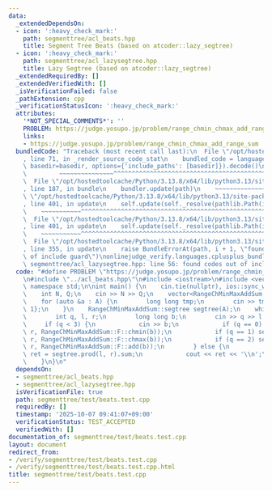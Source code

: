 ```yaml
---
data:
  _extendedDependsOn:
  - icon: ':heavy_check_mark:'
    path: segmenttree/acl_beats.hpp
    title: Segment Tree Beats (based on atcoder::lazy_segtree)
  - icon: ':heavy_check_mark:'
    path: segmenttree/acl_lazysegtree.hpp
    title: Lazy Segtree (based on atcoder::lazy_segtree)
  _extendedRequiredBy: []
  _extendedVerifiedWith: []
  _isVerificationFailed: false
  _pathExtension: cpp
  _verificationStatusIcon: ':heavy_check_mark:'
  attributes:
    '*NOT_SPECIAL_COMMENTS*': ''
    PROBLEM: https://judge.yosupo.jp/problem/range_chmin_chmax_add_range_sum
    links:
    - https://judge.yosupo.jp/problem/range_chmin_chmax_add_range_sum
  bundledCode: "Traceback (most recent call last):\n  File \"/opt/hostedtoolcache/Python/3.13.8/x64/lib/python3.13/site-packages/onlinejudge_verify/documentation/build.py\"\
    , line 71, in _render_source_code_stat\n    bundled_code = language.bundle(stat.path,\
    \ basedir=basedir, options={'include_paths': [basedir]}).decode()\n          \
    \         ~~~~~~~~~~~~~~~^^^^^^^^^^^^^^^^^^^^^^^^^^^^^^^^^^^^^^^^^^^^^^^^^^^^^^^^^^^^^^^^^^\n\
    \  File \"/opt/hostedtoolcache/Python/3.13.8/x64/lib/python3.13/site-packages/onlinejudge_verify/languages/cplusplus.py\"\
    , line 187, in bundle\n    bundler.update(path)\n    ~~~~~~~~~~~~~~^^^^^^\n  File\
    \ \"/opt/hostedtoolcache/Python/3.13.8/x64/lib/python3.13/site-packages/onlinejudge_verify/languages/cplusplus_bundle.py\"\
    , line 401, in update\n    self.update(self._resolve(pathlib.Path(included), included_from=path))\n\
    \    ~~~~~~~~~~~^^^^^^^^^^^^^^^^^^^^^^^^^^^^^^^^^^^^^^^^^^^^^^^^^^^^^^^^^^^\n\
    \  File \"/opt/hostedtoolcache/Python/3.13.8/x64/lib/python3.13/site-packages/onlinejudge_verify/languages/cplusplus_bundle.py\"\
    , line 401, in update\n    self.update(self._resolve(pathlib.Path(included), included_from=path))\n\
    \    ~~~~~~~~~~~^^^^^^^^^^^^^^^^^^^^^^^^^^^^^^^^^^^^^^^^^^^^^^^^^^^^^^^^^^^\n\
    \  File \"/opt/hostedtoolcache/Python/3.13.8/x64/lib/python3.13/site-packages/onlinejudge_verify/languages/cplusplus_bundle.py\"\
    , line 355, in update\n    raise BundleErrorAt(path, i + 1, \"found codes out\
    \ of include guard\")\nonlinejudge_verify.languages.cplusplus_bundle.BundleErrorAt:\
    \ segmenttree/acl_lazysegtree.hpp: line 56: found codes out of include guard\n"
  code: "#define PROBLEM \"https://judge.yosupo.jp/problem/range_chmin_chmax_add_range_sum\"\
    \n#include \"../acl_beats.hpp\"\n#include <iostream>\n#include <vector>\nusing\
    \ namespace std;\n\nint main() {\n    cin.tie(nullptr), ios::sync_with_stdio(false);\n\
    \    int N, Q;\n    cin >> N >> Q;\n    vector<RangeChMinMaxAddSum::S> A(N);\n\
    \    for (auto &a : A) {\n        long long tmp;\n        cin >> tmp, a = {tmp,\
    \ 1};\n    }\n    RangeChMinMaxAddSum::segtree segtree(A);\n    while (Q--) {\n\
    \        int q, l, r;\n        long long b;\n        cin >> q >> l >> r;\n   \
    \     if (q < 3) {\n            cin >> b;\n            if (q == 0) segtree.apply(l,\
    \ r, RangeChMinMaxAddSum::F::chmin(b));\n            if (q == 1) segtree.apply(l,\
    \ r, RangeChMinMaxAddSum::F::chmax(b));\n            if (q == 2) segtree.apply(l,\
    \ r, RangeChMinMaxAddSum::F::add(b));\n        } else {\n            long long\
    \ ret = segtree.prod(l, r).sum;\n            cout << ret << '\\n';\n        }\n\
    \    }\n}\n"
  dependsOn:
  - segmenttree/acl_beats.hpp
  - segmenttree/acl_lazysegtree.hpp
  isVerificationFile: true
  path: segmenttree/test/beats.test.cpp
  requiredBy: []
  timestamp: '2025-10-07 09:41:07+09:00'
  verificationStatus: TEST_ACCEPTED
  verifiedWith: []
documentation_of: segmenttree/test/beats.test.cpp
layout: document
redirect_from:
- /verify/segmenttree/test/beats.test.cpp
- /verify/segmenttree/test/beats.test.cpp.html
title: segmenttree/test/beats.test.cpp
---
```

